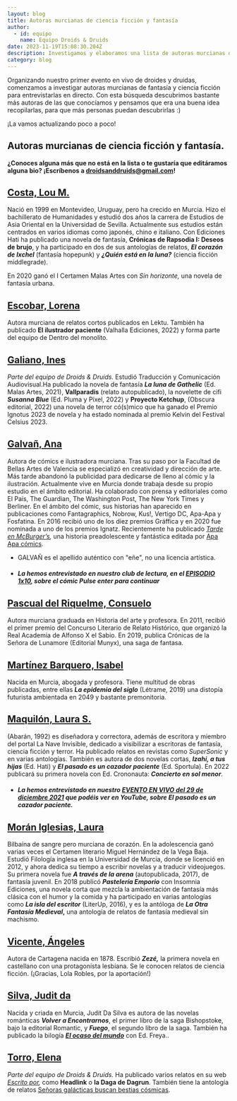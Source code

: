 ```yaml
---
layout: blog
title: Autoras murcianas de ciencia ficción y fantasía
author:
  - id: equipo
    name: Equipo Droids & Druids
date: 2023-11-19T15:08:30.204Z
description: Investigamos y elaboramos una lista de autoras murcianas de cifi y fantasía
category: blog
---
```

Organizando nuestro primer evento en vivo de droides y druidas, comenzamos a investigar autoras murcianas de fantasía y ciencia ficción para entrevistarlas en directo. Con esta búsqueda descubrimos bastante más autoras de las que conocíamos y pensamos que era una buena idea recopilarlas, para que más personas puedan descubrirlas :)

¡L﻿a vamos actualizando poco a poco! 

## **Autoras murcianas de ciencia ficción y fantasía.**

**¿Conoces alguna más que no está en la lista o te gustaría que editáramos alguna bio? ¡Escríbenos a droidsanddruids@gmail.com!**

## **[Costa, Lou M. ](https://www.edicioneshati.com/lou-m-costa/)**

Nació en 1999 en Montevideo, Uruguay, pero ha crecido en Murcia. Hizo el bachillerato de Humanidades y estudió dos años la carrera de Estudios de Asia Oriental en la Universidad de Sevilla. Actualmente sus estudios están centrados en varios idiomas como japonés, chino e italiano. Con Ediciones Hati ha publicado una novela de fantasía, **Crónicas de Rapsodia I: Deseos de brujo**, y ha participado en dos de sus antologías de relatos, ***El corazón de Ixchel*** (fantasía hopepunk) y ***¿Quién está en la luna?*** (ciencia ficción middlegrade).

En 2020 ganó el I Certamen Malas Artes con *Sin horizonte,* una novela de fantasía urbana. 

## [Escobar, Lorena](https://lektu.com/e/lorena-escobar/2672?af=leo)

Autora murciana de relatos cortos publicados en Lektu. También ha publicado **El ilustrador paciente** (Valhalla Ediciones, 2022) y forma parte del equipo de Dentro del monolito. 

## [G﻿aliano, Ines](http://inesgaliano.com/)

*Parte del equipo de Droids & Druids.* Estudió Traducción y Comunicación Audiovisual.Ha publicado la novela de fantasía ***La luna de Gathelic*** (Ed. Malas Artes, 2021), **Vallparadis** (relato autopublicado), la novelette de cifi ***Susanna Blue*** (Ed. Pluma y Píxel, 2022) y **Proyecto Ketchup**, (Obscura editorial, 2022) una novela de terror có(s)mico que ha ganado el Premio Ignotus 2023 de novela y ha estado nominada al premio Kelvin del Festival Celsius 2023.

## [Galvañ, Ana ](https://anagalvan.com/)

Autora de cómics e ilustradora murciana. Tras su paso por la Facultad de Bellas Artes de Valencia se especializó en creatividad y dirección de arte. Más tarde abandonó la publicidad para dedicarse de lleno al cómic y la ilustración. Actualmente vive en Murcia donde trabaja desde su propio estudio en el ámbito editorial. Ha colaborado con prensa y editoriales como El País, The Guardian, The Washington Post, The New York Times y Berliner. En el ámbito del cómic, sus historias han aparecido en publicaciones como Fantagraphics, Nobrow, Kus!, Vertigo DC, Apa-Apa y Fosfatina. En 2016 recibió uno de los diez premios Gráffica y en 2020 fue nominada a uno de los premios Ignatz. Recientemente ha publicado *[Tarde en McBurger’s](http://www.apaapacomics.com/tarde-en-mcburgers),* una historia preadolescente y fantástica editada por [Apa Apa cómics](http://www.apaapacomics.com/).

* GALVAÑ es el apellido auténtico con "eñe", no una licencia artística.
* ##### La hemos entrevistado en nuestro **club de lectura, en el [EPISODIO 1x10](https://deploy-preview-78--droidsanddruids.netlify.app/podcast/2021/04/11/d-d-1x10-cl-pulse-enter-para-continuar.html), sobre el cómic *Pulse enter para continuar***

## [P﻿ascual del Riquelme, Consuelo](https://www.todostuslibros.com/autor/pascual-del-riquelme-consuelo)

A﻿utora murciana graduada en Historia del arte y profesora. En 2011, recibió el primer premio del Concurso Literario de Relato Histórico, que organizó la Real Academia de Alfonso X el Sabio. En 2019, publica Crónicas de la Señora de Lunamore (Editorial Munyx), una saga de fantasa.

## [Martínez Barquero, Isabel](https://elcobijodeunadesalmada.blogspot.com/)

Nacida en Murcia, abogada y profesora. Tiene multitud de obras publicadas, entre ellas ***La epidemia del siglo*** (Létrame, 2019) una distopía futurista ambientada en 2049 y bastante premonitoria.

## [Maquilón, Laura S.](https://lanaveinvisible.com/2017/09/14/laura-s-maquilon/)

(Abarán, 1992) es diseñadora y correctora, además de escritora y miembro del portal La Nave Invisible, dedicado a visibilizar a escritoras de fantasía, ciencia ficción y terror. Ha publicado relatos en revistas como *SuperSonic* y en varias antologías. También es autora de dos novelas cortas, ***Izahi, a tus hijas*** (Ed. Hati) y ***El pasado es un cazador paciente*** (Ed. Sportula). En 2022 publicará su primera novela con Ed. Crononauta: ***Concierto en sol menor***.

* ##### La hemos entrevistado en nuestro [EVENTO EN VIVO del 29 de diciembre 2021](https://youtu.be/frqDR1wZ4wU) que podéis ver en YouTube, sobre ***El pasado es un cazador paciente.***

## **[Morán Iglesias, Laura ](https://lauramoranescritora.com/)**

Bilbaína de sangre pero murciana de corazón. En la adolescencia ganó varias veces el Certamen literario Miguel Hernández de la Vega Baja. Estudió Filología inglesa en la Universidad de Murcia, donde se licenció en 2012, y ahora dedica su tiempo a escribir novelas y a traducir videojuegos. Su primera novela fue ***A través de la arena*** (autopublicada, 2017), de fantasía juvenil. En 2018 publicó ***Pastelería Emporio*** con Insomnia Ediciones, una novela corta que mezcla la ambientación de fantasía más clásica con el humor y la comida y ha participado en varias antologías como ***La isla del escritor*** (LiterUp, 2016), y es la antóloga de ***La Otra Fantasía Medieval*,** una antología de relatos de fantasía medieval sin machismo.

## [Vicente, Ángeles](https://es.wikipedia.org/wiki/%C3%81ngeles_Vicente)

Autora de Cartagena nacida en 1878. Escribió ***Zezé,*** la primera novela en castellano con una protagonista lesbiana. Se le conocen relatos de ciencia ficción. (¡Gracias, Lola Robles, por la aportación!)

## [Silva, Judit da](https://romantic-ediciones.com/judith-da-silva/)

Nacida y criada en Murcia, Judit Da Silva es autora de las novelas románticas ***Volver a Encontrarnos***, el primer libro de la saga Bishopstoke, bajo la editorial Romantic, y ***Fuego***, el segundo libro de la saga. También ha publicado la bilogía ***[El ocaso del mundo](https://www.edicionesfreya.com/product-tag/judit-da-silva/)*** con Ed. Freya..

## [Torro, Elena](https://elenatorro.com/)

*Parte del equipo de Droids & Druids.* Ha publicado varios relatos en su web *[Escrito por](https://escritopor.elenatorro.com/),* como **Headlink** o **la Daga de Dagrun**. También tiene la antología de relatos [Señoras galácticas buscan bestias cósmicas](https://lektu.com/l/elena-torro/senoras-galacticas-buscan-bestias-cosmicas/20461).
